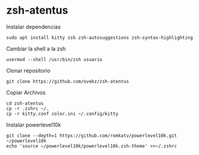 # zsh-atentus
Instalar dependencias
```
sudo apt install kitty zsh zsh-autosuggestions zsh-syntax-highlighting
```
Cambiar la shell a la zsh
```
usermod --shell /usr/bin/zsh usuario
```
Clonar repositorio
```
git clone https://github.com/ovekz/zsh-atentus
```
Copiar Archivos
```
cd zsh-atentus
cp -r .zshrc ~/.
cp -r kitty.conf color.ini ~/.config/kitty
```
Instalar powerlevel10k
```
git clone --depth=1 https://github.com/romkatv/powerlevel10k.git ~/powerlevel10k
echo 'source ~/powerlevel10k/powerlevel10k.zsh-theme' >>~/.zshrc
```
